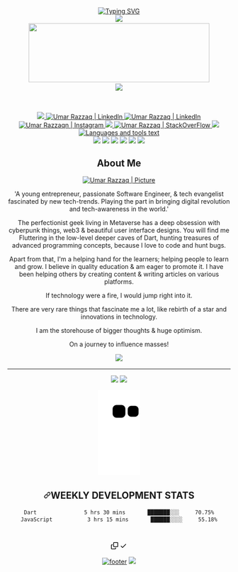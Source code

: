 <div align="center">
<a href="https://git.io/typing-svg" rel="nofollow" style="user-select: auto;"><img src="https://readme-typing-svg.herokuapp.com?size=30&duration=2000&color=F715C5&center=true&lines=I+am+Umar+Razzaq;Flutter+Developer;Software+Engineer;Digital+Creator;User+Interface+(UI);User+Experience+(UX);Tech+Evangelist;Community+Builder" alt="Typing SVG" data-canonical-src="https://readme-typing-svg.herokuapp.com?size=32&amp;duration=2000&amp;color=FF58C4&amp;center=true&amp;width=500&amp;lines=I+am+Umar+Razzaq;Flutter+Developer;Software+Engineer;Digital+Creator;User+Interface+(UI);User+Experience+(UX);Tech+Evangelist;Community+Builder" style="max-width: 100%; user-select: auto;"></a>
</div>


<div align="center">
  <a href="https://user-images.githubusercontent.com/98159141/183246227-7b951c4e-0a5e-463c-9717-135ed426a86a.png" rel="nofollow" style="user-select: auto;">
  <img  src="https://user-images.githubusercontent.com/98159141/183246227-7b951c4e-0a5e-463c-9717-135ed426a86a.png" style="max-width: 100%; user-select: auto;">
</a>
  </div>
  
<div align="center">
  <a href="#" rel="nofollow" style="user-select: auto;">
  <img width="407.5px" height="132.5px" src="https://user-images.githubusercontent.com/98159141/183239790-83b286d0-3fff-4d3f-9a7a-5c7c0b123434.png" style="max-width: 100%; user-select: auto;">
</a>
  </div>

<!--_______________________________________________________________LAUNCH GITHUB ICON____________________________________________________________________________-->
<div align="center">
<a href="#" rel="nofollow" style="user-select: auto;">
  <img height="300" src="https://user-images.githubusercontent.com/60597290/151966205-54a50cb6-2401-49bc-992c-dd926c8ecd09.svg" style="max-width: 100%; user-select: auto;">
</a>
<!--_______________________________________________________________PROFILE VIEWS______________________________________________________________________________-->
<p dir="auto" style="user-select: auto;" align="center"><a href="#" rel="nofollow" style="user-select: auto;"><img src="https://komarev.com/ghpvc/?username=mrumarrazzaq&amp;color=blueviolet&amp;label=Profile+Views" alt="" data-canonical-src="https://komarev.com/ghpvc/?username=mrumarrazzaq&amp;color=blueviolet&amp;label=Profile+Views" style="max-width: 100%; user-select: auto;">
</a></p>
 <!--___________________________________________________________________SOCIAL MEDIA ICONS_____________________________________________________________________-->
<a href="#" rel="nofollow" style="user-select: auto;">
    <img height="60" src="https://user-images.githubusercontent.com/60597290/173854214-c646c175-420c-40a6-b994-25acf90dcac4.png" style="max-width: 100%; user-select: auto;">
</a>
<a href="#" rel="nofollow" style="user-select: auto;">
  <img height="60" alt="Umar Razzaq | LinkedIn" src="https://user-images.githubusercontent.com/60597290/173852531-4343e250-e3cb-4bdb-b84f-50695c64aa12.png" style="max-width: 100%; user-select: auto;">
</a>
  <a href="#" rel="nofollow" style="user-select: auto;">
  <img height="60" alt="Umar Razzaq | LinkedIn" src="https://user-images.githubusercontent.com/60597290/173852531-4343e250-e3cb-4bdb-b84f-50695c64aa12.png" style="max-width: 100%; user-select: auto;">
</a>
  <a href="#" rel="nofollow" style="user-select: auto;">
  <img height="60" alt="Umar Razzaqn | Instagram" src="https://user-images.githubusercontent.com/60597290/173852523-c34e15e4-dc3b-4c2a-a5a4-d460b96e4151.png" style="max-width: 100%; user-select: auto;">
</a>
  <a href="#" rel="nofollow" style="user-select: auto;">
    <img height="60" src="https://user-images.githubusercontent.com/60597290/173852545-4b8a3257-69ac-42ad-895e-bb842fd60372.png" style="max-width: 100%; user-select: auto;">
</a>
  <a href="#" rel="nofollow" style="user-select: auto;">
  <img height="60" alt="Umar Razzaq | StackOverFlow" src="https://user-images.githubusercontent.com/60597290/173852537-7dc3093c-1ecc-4106-b0b3-7aa572d0449d.png" style="max-width: 100%; user-select: auto;">
</a>
  <a href="#" rel="nofollow" style="user-select: auto;">
    <img height="60" src="https://user-images.githubusercontent.com/60597290/173852494-7b3ce86a-497d-4998-810e-35180b7bdea2.png" style="max-width: 100%; user-select: auto;">
</a>
  
</div>
<!--___________________________________________________________________________________________________________________________________________________________--> 
<div align="center">
<a target="_blank" rel="noopener noreferrer" href="https://user-images.githubusercontent.com/60597290/152353234-0715ffd6-7680-4536-9fdc-ef1abc74c469.svg" style="user-select: auto;"><img height="65" alt="Languages and tools text" src="https://user-images.githubusercontent.com/60597290/152353234-0715ffd6-7680-4536-9fdc-ef1abc74c469.svg" style="max-width: 100%; user-select: auto;"></a>
</div>
<div align="center">
<a target="_blank" rel="noopener noreferrer" href="https://user-images.githubusercontent.com/60597290/152359293-4c3dc461-2be7-4d75-b5e3-6244637020e1.png" style="user-select: auto;"><img height="100" src="https://user-images.githubusercontent.com/60597290/152359293-4c3dc461-2be7-4d75-b5e3-6244637020e1.png" style="max-width: 100%; user-select: auto;"></a>
<a target="_blank" rel="noopener noreferrer" href="https://user-images.githubusercontent.com/60597290/152361790-b7faad3d-5f95-468a-aa51-e38f39419ec4.png" style="user-select: auto;"><img height="100" src="https://user-images.githubusercontent.com/60597290/152361790-b7faad3d-5f95-468a-aa51-e38f39419ec4.png" style="max-width: 100%; user-select: auto;"></a>
<a target="_blank" rel="noopener noreferrer" href="https://user-images.githubusercontent.com/60597290/152366251-81e7024b-81c6-422c-ae71-ad035850d030.png" style="user-select: auto;"><img height="100" src="https://user-images.githubusercontent.com/60597290/152366251-81e7024b-81c6-422c-ae71-ad035850d030.png" style="max-width: 100%; user-select: auto;"></a>
<a target="_blank" rel="noopener noreferrer" href="https://user-images.githubusercontent.com/60597290/164893707-4c275cb6-c536-4173-bfc4-3d6cc1bdb6c1.png" style="user-select: auto;"><img height="100" src="https://user-images.githubusercontent.com/60597290/164893707-4c275cb6-c536-4173-bfc4-3d6cc1bdb6c1.png" style="max-width: 100%; user-select: auto;"></a>
<a target="_blank" rel="noopener noreferrer" href="https://user-images.githubusercontent.com/60597290/152366154-ec1ddf07-fcf8-41f5-a5f8-ccfc331622a2.png" style="user-select: auto;"><img height="100" src="https://user-images.githubusercontent.com/60597290/152366154-ec1ddf07-fcf8-41f5-a5f8-ccfc331622a2.png" style="max-width: 100%; user-select: auto;"></a>
<a target="_blank" rel="noopener noreferrer" href="https://user-images.githubusercontent.com/60597290/152366741-4ebfc910-49b4-4365-829d-89f9a5873ff5.png" style="user-select: auto;"><img height="100" src="https://user-images.githubusercontent.com/60597290/152366741-4ebfc910-49b4-4365-829d-89f9a5873ff5.png" style="max-width: 100%; user-select: auto;"></a>
</div> 
<!--___________________________________________________________________ABOUT ME_______________________________________________________________________________-->
<div align="center">
<h2 align="center"> About Me </h2>


 <a target="_blank" rel="noopener noreferrer" href="https://user-images.githubusercontent.com/98159141/183239121-5c938266-9e6e-4aad-98c1-105f0432a746.png" style="user-select: auto;"><img alt="Umar Razzaq | Picture" width="150" height="150" src="https://user-images.githubusercontent.com/98159141/183239121-5c938266-9e6e-4aad-98c1-105f0432a746.png" style="max-width: 100%; user-select: auto;"></a>
<p align="center">
  'A young entrepreneur, passionate Software Engineer, & tech evangelist fascinated by new tech-trends. Playing the part in bringing digital revolution and tech-awareness in the world.'
</p>
<p align="center">
  The perfectionist geek living in Metaverse has a deep obsession with cyberpunk things, web3 & beautiful user interface designs. You will find me Fluttering in the low-level deeper caves of Dart, hunting treasures of advanced programming concepts, because I love to code and hunt bugs.
</p>
<p align="center">
Apart from that, I'm a helping hand for the learners; helping people to learn and grow. I believe in quality education & am eager to promote it. I have been helping others by creating content & writing articles on various platforms.
</p>
<p>If technology were a fire, I would jump right into it.</p>
<p>There are very rare things that fascinate me a lot, like rebirth of a star and innovations in technology.</p>
<p>I am the storehouse of bigger thoughts & huge optimism.</p>
<p>On a journey to influence masses!</p>  
  <a target="_blank" rel="noopener noreferrer" href="https://user-images.githubusercontent.com/60597290/152370900-69dce999-2e00-4227-9547-917fa1a4b06e.png" style="user-select: auto;"><img height="40" src="https://user-images.githubusercontent.com/60597290/152370900-69dce999-2e00-4227-9547-917fa1a4b06e.png" style="max-width: 100%; user-select: auto;"></a>
  <hr style="user-select: auto;">
 </div>
 
<!--_________________________________________________________________GITHUB STATUS_________________________________________________________________________--> 
<p align="center" dir="auto" style="user-select: auto;">
  <a target="_blank" rel="noopener noreferrer" href="https://github-readme-stats.vercel.app/api?username=mrumarrazzaq&count_private=true&amp;show_icons=true&amp;theme=material-palenight&amp;hide_border=true&amp;bg_color=1F222E" style="user-select: auto;"><img width="400px" src="https://github-readme-stats.vercel.app/api?username=mrumarrazzaq&count_private=true&amp;show_icons=true&amp;theme=material-palenight&amp;hide_border=true&amp;bg_color=1F222E" data-canonical-src="https://github-readme-stats.vercel.app/api?username=mrumarrazzaqn&amp;count_private=true&amp;show_icons=true&amp;theme=material-palenight&amp;hide_border=true&amp;bg_color=1F222E" style="max-width: 100%; user-select: auto;"></a>
  <a target="_blank" rel="noopener noreferrer" href="https://github-readme-streak-stats.herokuapp.com?user=mrumarrazzaq&amp;theme=material-palenight&amp;hide_border=true&amp;fire=C77800&amp;ring=7C2AE8&amp;background=1F222E" style="user-select: auto;"><img width="400px" src="https://github-readme-streak-stats.herokuapp.com?user=mrumarrazzaq&amp;theme=material-palenight&amp;hide_border=true&amp;fire=C77800&amp;ring=7C2AE8&amp;background=1F222E" data-canonical-src="https://github-readme-streak-stats.herokuapp.com?user=mrumarrazzaq&amp;theme=material-palenight&amp;hide_border=true&amp;fire=C77800&amp;ring=7C2AE8&amp;background=1F222E" style="max-width: 100%; user-select: auto;"></a>
</p>
  
<!--___________________________________________________________________________________________________________________________________________________________-->
<div align="center" dir="auto"> <a target="_blank" rel="noopener noreferrer" href="https://raw.githubusercontent.com/muhiqsimui/muhiqsimui/output/github-contribution-grid-snake.svg"><img src="https://raw.githubusercontent.com/muhiqsimui/muhiqsimui/output/github-contribution-grid-snake.svg" style="max-width: 100%;"></a></div>
  
<!--___________________________________________________________________________________________________________________________________________________________-->

<h2 align="center" dir="auto"><a id="user-content-weekly-development-stats-" class="anchor" href="#weekly-development-stats-" aria-hidden="true"><svg class="octicon octicon-link" viewBox="0 0 16 16" version="1.1" width="16" height="16" aria-hidden="true"><path fill-rule="evenodd" d="M7.775 3.275a.75.75 0 001.06 1.06l1.25-1.25a2 2 0 112.83 2.83l-2.5 2.5a2 2 0 01-2.83 0 .75.75 0 00-1.06 1.06 3.5 3.5 0 004.95 0l2.5-2.5a3.5 3.5 0 00-4.95-4.95l-1.25 1.25zm-4.69 9.64a2 2 0 010-2.83l2.5-2.5a2 2 0 012.83 0 .75.75 0 001.06-1.06 3.5 3.5 0 00-4.95 0l-2.5 2.5a3.5 3.5 0 004.95 4.95l1.25-1.25a.75.75 0 00-1.06-1.06l-1.25 1.25a2 2 0 01-2.83 0z"></path></svg></a>WEEKLY DEVELOPMENT STATS </h2>  
  
<!--___________________________________________________________________________________________________________________________________________________________-->
<div align="center" class="snippet-clipboard-content notranslate position-relative overflow-auto"><pre lang="text" class="notranslate"><code>Dart               5 hrs 30 mins       ███████░░░     70.75%
JavaScript           3 hrs 15 mins       ██████░░░░     55.18%
             
</code></pre><div class="zeroclipboard-container position-absolute right-0 top-0">
    <clipboard-copy aria-label="Copy" class="ClipboardButton btn js-clipboard-copy m-2 p-0 tooltipped-no-delay" data-copy-feedback="Copied!" data-tooltip-direction="w" value="Dart               5 hrs 30 mins       ███████░░░     70.75%
JavaScript           3 hrs 15 mins       ██████░░░░     55.18%
" tabindex="0" role="button">
      <svg aria-hidden="true" height="16" viewBox="0 0 16 16" version="1.1" width="16" data-view-component="true" class="octicon octicon-copy js-clipboard-copy-icon m-2">
    <path fill-rule="evenodd" d="M0 6.75C0 5.784.784 5 1.75 5h1.5a.75.75 0 010 1.5h-1.5a.25.25 0 00-.25.25v7.5c0 .138.112.25.25.25h7.5a.25.25 0 00.25-.25v-1.5a.75.75 0 011.5 0v1.5A1.75 1.75 0 019.25 16h-7.5A1.75 1.75 0 010 14.25v-7.5z"></path><path fill-rule="evenodd" d="M5 1.75C5 .784 5.784 0 6.75 0h7.5C15.216 0 16 .784 16 1.75v7.5A1.75 1.75 0 0114.25 11h-7.5A1.75 1.75 0 015 9.25v-7.5zm1.75-.25a.25.25 0 00-.25.25v7.5c0 .138.112.25.25.25h7.5a.25.25 0 00.25-.25v-7.5a.25.25 0 00-.25-.25h-7.5z"></path>
</svg>
      <svg aria-hidden="true" height="16" viewBox="0 0 16 16" version="1.1" width="16" data-view-component="true" class="octicon octicon-check js-clipboard-check-icon color-fg-success d-none m-2">
    <path fill-rule="evenodd" d="M13.78 4.22a.75.75 0 010 1.06l-7.25 7.25a.75.75 0 01-1.06 0L2.22 9.28a.75.75 0 011.06-1.06L6 10.94l6.72-6.72a.75.75 0 011.06 0z"></path>
</svg>
    </clipboard-copy>
  </div></div>
<!--___________________________________________________________________________________________________________________________________________________________--> 
  
<p dir="auto" align="center"><a target="_blank" rel="noopener noreferrer" href="https://user-images.githubusercontent.com/60597290/152518980-fa55fbc8-81fe-4bba-bf52-21320455e217.png"><img src="https://user-images.githubusercontent.com/60597290/152518980-fa55fbc8-81fe-4bba-bf52-21320455e217.png" alt="footer" style="max-width: 100%;"></a>
<a target="_blank" rel="noopener noreferrer" href="https://user-images.githubusercontent.com/60597290/152519754-992acfbc-39df-489d-a01a-72ea86a08996.png"><img height="50" src="https://user-images.githubusercontent.com/60597290/152519754-992acfbc-39df-489d-a01a-72ea86a08996.png" style="max-width: 100%;"></a></p>

<!--___________________________________________________________________________________________________________________________________________________________--> 


<!--
**mrumarrazzaq/mrumarrazzaq** is a ✨ _special_ ✨ repository because its `README.md` (this file) appears on your GitHub profile.

Here are some ideas to get you started:

- 🔭 I’m currently working on ...
- 🌱 I’m currently learning ...
- 👯 I’m looking to collaborate on ...
- 🤔 I’m looking for help with ...
- 💬 Ask me about ...
- 📫 How to reach me: ...
- 😄 Pronouns: ...
- ⚡ Fun fact: ...
-->
